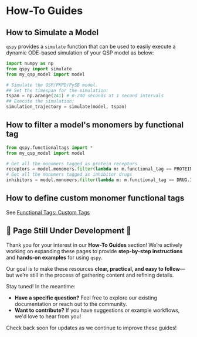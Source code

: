 # How-To Guides

## How to Simulate a Model

`qspy` provides a `simulate` function that can be used to easily
execute a dynamic ODE-based simulation of your QSP model as below:

```python
import numpy as np
from qspy import simulate
from my_qsp_model import model

# Simulate the QSP/PKPD/PySB model.
## Set the timespan for the simulation:
tspan = np.arange(241) # 0-240 seconds at 1 second intervals
## Execute the simulation:
simulation_trajectory = simulate(model, tspan)
```

## How to filter a model's monomers by functional tag

```python
from qspy.functionaltags import *
from my_qsp_model import model

# Get all the monomers tagged as protein receptors
receptors = model.monomers.filter(lambda m: m.functional_tag == PROTEIN.RECEPTOR)
# Get all the monomers tagged as inhibitor drugs
inhibitors = model.monomers.filter(lambda m: m.functional_tag == DRUG.INHIBITOR)
```

## How to define custom monomer functional tags

See [Functional Tags: Custom Tags](./functional-tags.md#custom-tags)

## 🚧 Page Still Under Development 🚧

Thank you for your interest in our **How-To Guides** section! We’re actively working on expanding these pages to provide **step-by-step instructions** and **hands-on examples** for using `qspy`.

Our goal is to make these resources **clear, practical, and easy to follow**—but we’re still in the process of gathering content and refining details.

Stay tuned! In the meantime:

- **Have a specific question?** Feel free to explore our existing documentation or reach out to the community.
- **Want to contribute?** If you have suggestions or example workflows, we'd love to hear from you!

Check back soon for updates as we continue to improve these guides!
